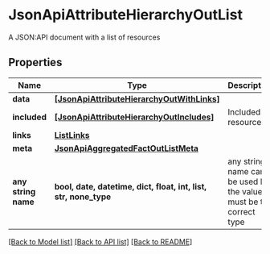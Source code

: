 # JsonApiAttributeHierarchyOutList

A JSON:API document with a list of resources

## Properties
Name | Type | Description | Notes
------------ | ------------- | ------------- | -------------
**data** | [**[JsonApiAttributeHierarchyOutWithLinks]**](JsonApiAttributeHierarchyOutWithLinks.md) |  | 
**included** | [**[JsonApiAttributeHierarchyOutIncludes]**](JsonApiAttributeHierarchyOutIncludes.md) | Included resources | [optional] 
**links** | [**ListLinks**](ListLinks.md) |  | [optional] 
**meta** | [**JsonApiAggregatedFactOutListMeta**](JsonApiAggregatedFactOutListMeta.md) |  | [optional] 
**any string name** | **bool, date, datetime, dict, float, int, list, str, none_type** | any string name can be used but the value must be the correct type | [optional]

[[Back to Model list]](../README.md#documentation-for-models) [[Back to API list]](../README.md#documentation-for-api-endpoints) [[Back to README]](../README.md)


